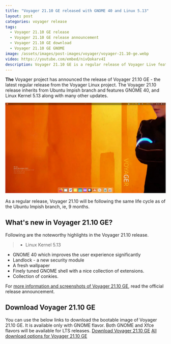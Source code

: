 ```yaml
---
title: "Voyager 21.10 GE released with GNOME 40 and Linux 5.13"
layout: post
categories: voyager release
tags:
  - Voyager 21.10 GE release
  - Voyager 21.10 GE release announcement
  - Voyager 21.10 GE download
  - Voyager 21.10 GE GNOME
image: /assets/images/post-images/voyager/voyager-21.10-ge.webp
video: https://youtube.com/embed/nivQokarv4I
description: Voyager 21.10 GE is a regular release of Voyager Live featuring GNOME 40 and Linux Kernel 5.13. It inherits from Ubuntu Impish. Read More.
---
```


**The** Voyager project has announced the release of Voyager 21.10 GE - the latest regular release from the Voyager Linux project. The Voyager 21.10 release inherits from Ubuntu Impish branch and features GNOME 40, and Linux Kernel 5.13 along with many other updates.

![Voyager 21.10 GE featured image](/assets/images/post-images/voyager/voyager-21.10-ge.webp)

As a regular release, Voyager 21.10 will be following the same life cycle as of the Ubuntu Impish branch, ie, 9 months.

## What's new in Voyager 21.10 GE?

Following are the noteworthy highlights in the Voyager 21.10 release.

> - Linux Kernel 5.13
- GNOME 40 which improves the user experience significantly
- Landlock - a new security module
- A fresh wallpaper
- Finely tuned GNOME shell with a nice collection of extensions.
- Collection of conkies.

For [more information and screenshots of Voyager 21.10 GE](https://voyagerlive.org/voyager-ge-21-10/#), read the official release announcement.

## Download Voyager 21.10 GE
You can use the below links to download the bootable image of Voyager 21.10 GE. It is available only with GNOME flavor. Both GNOME and Xfce flavors will be available for LTS releases.
<a class="download" href="https://sourceforge.net/projects/voyagerlive/files/Voyager-21.10-GE-amd64.iso/download">Download Voyager 21.10 GE</a>
<a class="download" href="https://voyagerlive.org/voyager-ge-21-10/#">All download options for Voyager 21.10 GE</a>